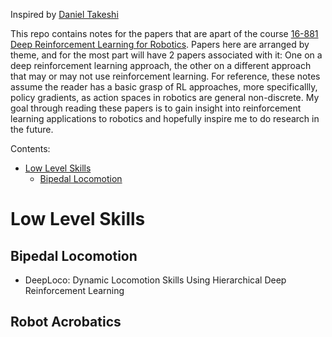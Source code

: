 Inspired by [Daniel Takeshi][1]

This repo contains notes for the papers that are apart of the course [16-881 Deep Reinforcement Learning for Robotics][2]. Papers here are arranged by theme, and for the most part will have 2 papers associated with it: One on a deep reinforcement learning approach, the other on a different approach that may or may not use reinforcement learning. For reference, these notes assume the reader has a basic grasp of RL approaches, more specificallly, policy gradients, as action spaces in robotics are general non-discrete. My goal through reading these papers is to gain insight into reinforcement learning applications to robotics and hopefully inspire me to do research in the future. 

Contents:
- [Low Level Skills](#low-level-skills)
  - [Bipedal Locomotion](#bipedal-locomotion)

# Low Level Skills

## Bipedal Locomotion
- DeepLoco: Dynamic Locomotion Skills Using Hierarchical Deep Reinforcement Learning
## Robot Acrobatics

















[1]: https://github.com/DanielTakeshi/Paper_Notes
[2]: https://sites.google.com/view/16-881-cmu/home
